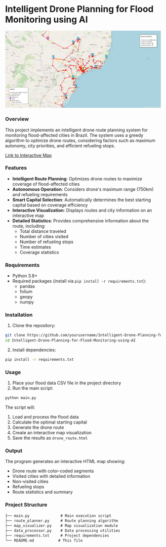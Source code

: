 # Intelligent Drone Planning for Flood Monitoring using AI

![Flood Monitoring](database/image-flood.PNG)

### Overview
This project implements an intelligent drone route planning system for monitoring flood-affected cities in Brazil. The system uses a greedy algorithm to optimize drone routes, considering factors such as maximum autonomy, city priorities, and efficient refueling stops.

[Link to Interactive Map](https://vitorlacerda05.github.io/IA-Intelligent-Drone-Planning-for-Flood-Monitoring/rota_drone.html)

### Features
- **Intelligent Route Planning**: Optimizes drone routes to maximize coverage of flood-affected cities
- **Autonomous Operation**: Considers drone's maximum range (750km) and refueling requirements
- **Smart Capital Selection**: Automatically determines the best starting capital based on coverage efficiency
- **Interactive Visualization**: Displays routes and city information on an interactive map
- **Detailed Statistics**: Provides comprehensive information about the route, including:
  - Total distance traveled
  - Number of cities visited
  - Number of refueling stops
  - Time estimates
  - Coverage statistics

### Requirements
- Python 3.8+
- Required packages (install via `pip install -r requirements.txt`):
  - pandas
  - folium
  - geopy
  - numpy

### Installation
1. Clone the repository:
```bash
git clone https://github.com/yourusername/Intelligent-Drone-Planning-for-Flood-Monitoring-using-AI.git
cd Intelligent-Drone-Planning-for-Flood-Monitoring-using-AI
```

2. Install dependencies:
```bash
pip install -r requirements.txt
```

### Usage
1. Place your flood data CSV file in the project directory
2. Run the main script:
```bash
python main.py
```

The script will:
1. Load and process the flood data
2. Calculate the optimal starting capital
3. Generate the drone route
4. Create an interactive map visualization
5. Save the results as `drone_route.html`

### Output
The program generates an interactive HTML map showing:
- Drone route with color-coded segments
- Visited cities with detailed information
- Non-visited cities
- Refueling stops
- Route statistics and summary

### Project Structure
```
├── main.py              # Main execution script
├── route_planner.py     # Route planning algorithm
├── map_visualizer.py    # Map visualization module
├── data_processor.py    # Data processing utilities
├── requirements.txt     # Project dependencies
└── README.md           # This file
```